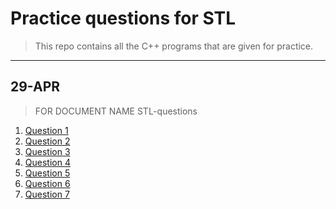 # Practice questions for STL

> This repo contains all the C++ programs that are given for practice.

______
29-APR
------
  >FOR DOCUMENT NAME STL-questions
  
  1. [Question 1](../stl/q1.cpp)
  1. [Question 2](../stl/q2.cpp)
  1. [Question 3](../stl/q3.cpp)
  1. [Question 4](../stl/q4.cpp)
  1. [Question 5](../stl/q5.cpp)
  1. [Question 6](../stl/q6.cpp)
  1. [Question 7](../stl/q7.cpp)